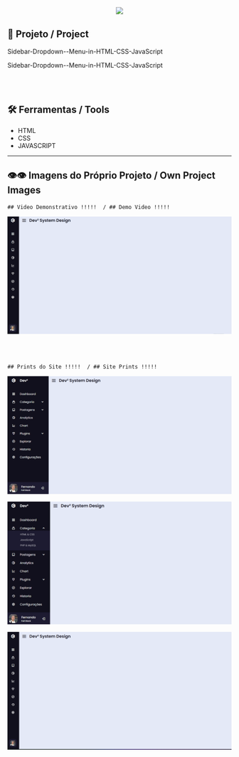 <p align="center">
    <img width="300" heigtht="300" src="https://github.com/DevFernandoCruz/Pagina_Zezinho_Pedras/blob/main/Zezinho%20Pedras/images/logo%C2%B2%20preto.png"/>  
</p>

## 📕 Projeto / Project

<p>Sidebar-Dropdown--Menu-in-HTML-CSS-JavaScript
</p>

<p>Sidebar-Dropdown--Menu-in-HTML-CSS-JavaScript
</p>

<br></br>
## 🛠️ Ferramentas / Tools

- HTML
- CSS
- JAVASCRIPT

_________________

## 👁️👁️ Imagens do Próprio Projeto / Own Project Images

<p align="center">

    ## Video Demonstrativo !!!!!  / ## Demo Video !!!!!
    
</p>

<p align="center">
    <img width="600" heigtht="600" src="https://github.com/DevFernandoCruz/Sidebar-Dropdown--Menu-in-HTML-CSS-JavaScript/blob/main/Dashboard%20Sidebar/Readme/gif.gif"/>  
</p>

<br></br>

<p align="center">

    ## Prints do Site !!!!!  / ## Site Prints !!!!!
    
</p>

<p align="center">
    <img width="600" heigtht="600" src="https://github.com/DevFernandoCruz/Sidebar-Dropdown--Menu-in-HTML-CSS-JavaScript/blob/main/Dashboard%20Sidebar/Readme/mostruario.png"/>  
</p>

<p align="center">
    <img width="600" heigtht="600" src="https://github.com/DevFernandoCruz/Sidebar-Dropdown--Menu-in-HTML-CSS-JavaScript/blob/main/Dashboard%20Sidebar/Readme/mostruario1.png"/>  
</p>

<p align="center">
    <img width="600" heigtht="600" src="https://github.com/DevFernandoCruz/Sidebar-Dropdown--Menu-in-HTML-CSS-JavaScript/blob/main/Dashboard%20Sidebar/Readme/mostruario2.png"/>  
</p>








